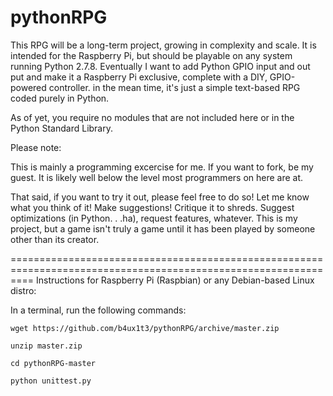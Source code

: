 pythonRPG
=========

This RPG will be a long-term project, growing in complexity and scale. It is intended for the Raspberry Pi, but should be playable on any system running Python 2.7.8. Eventually I want to add Python GPIO input and out put and make it a Raspberry Pi exclusive, complete with a DIY, GPIO-powered controller. in the mean time, it's just a simple text-based RPG coded purely in Python.

As of yet, you require no modules that are not included here or in the Python Standard Library.

Please note:

This is mainly a programming excercise for me. If you want to fork, be my guest. It is likely well below the level most programmers on here are at.

That said, if you want to try it out, please feel free to do so! Let me know what you think of it! Make suggestions! Critique it to shreds. Suggest optimizations (in Python. . .ha), request features, whatever. This is my project, but a game isn't truly a game until it has been played by someone other than its creator. 

================================================================================================================
Instructions for Raspberry Pi (Raspbian) or any Debian-based Linux distro:

In a terminal, run the following commands:

    wget https://github.com/b4ux1t3/pythonRPG/archive/master.zip
    
    unzip master.zip
    
    cd pythonRPG-master
    
    python unittest.py
